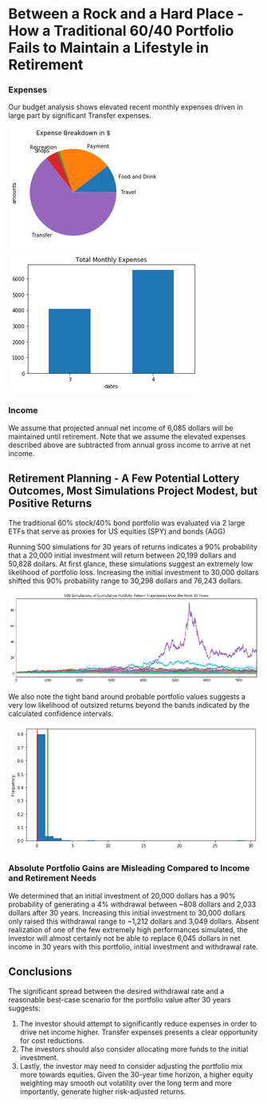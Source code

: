 # Between a Rock and a Hard Place - How a Traditional 60/40 Portfolio Fails to Maintain a Lifestyle in Retirement 


### Expenses

Our budget analysis shows elevated recent monthly expenses driven in large part by  significant Transfer expenses.

![category](pie.png)
![monthly](MonExp.png)


### Income

We assume that projected annual net income of 6,085 dollars will be maintained until retirement. Note that we assume the elevated expenses described above are subtracted from annual gross income to arrive at net income.

## Retirement Planning - A Few Potential Lottery Outcomes, Most Simulations Project Modest, but Positive Returns

The traditional 60% stock/40% bond portfolio was evaluated via 2 large ETFs that serve as proxies for US equities (SPY) and bonds (AGG)

Running 500 simulations for 30 years of returns indicates a 90% probability that a 20,000 initial investment will return between 20,199 dollars and 50,828 dollars. At first glance, these simulations suggest an extremely low likelihood of portfolio loss. Increasing the initial investment to 30,000 dollars shifted this 90% probability range to 30,298 dollars and 76,243 dollars.

![montecarlo](MonteCarlo.png)


We also note the tight band around probable portfolio values suggests a very low likelihood of outsized returns beyond the bands indicated by the calculated confidence intervals.

![histogram](histogram.png)

### Absolute Portfolio Gains are Misleading Compared to Income and Retirement Needs 

We determined that an initial investment of 20,000 dollars has a 90% probability of generating a 4% withdrawal between ~808 dollars and 2,033 dollars after 30 years.
Increasing this initial investment to 30,000 dollars only raised this withdrawal range to ~1,212 dollars and 3,049 dollars. 
Absent realization of one of the few extremely high performances simulated, the investor will almost certainly not be able to replace 6,045 dollars in net income in 30 years with this portfolio, initial investment and withdrawal rate.

## Conclusions

The significant spread between the desired withdrawal rate and a reasonable best-case scenario for the portfolio value after 30 years suggests:
1. The investor should attempt to significantly reduce expenses in order to drive net income higher. Transfer expenses presents a clear opportunity for cost reductions.
2. The investors should also consider allocating more funds to the initial investment.
3. Lastly, the investor may need to consider adjusting the portfolio mix more towards equities. Given the 30-year time horizon, a higher equity weighting may smooth out volatility over the long term and more importantly, generate higher risk-adjusted returns.

